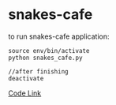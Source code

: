 # snakes-cafe

to run snakes-cafe application:

    source env/bin/activate
    python snakes_cafe.py

    //after finishing 
    deactivate

[Code Link](./snakes_cafe.py)